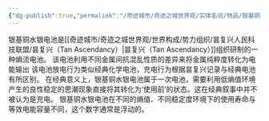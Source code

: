 ```yaml
---
{"dg-publish":true,"permalink":"/奇迹城市/奇迹之城世界观/实体名词/物品/银基铜水银电池/","dgPassFrontmatter":true}
---
```


银基铜水银电池是[[奇迹城市/奇迹之城世界观/世界构成/势力组织/昙复兴人民科技联盟/昙复兴（Tan Ascendancy）\|昙复兴（Tan Ascendancy）]]组织研制的一种熵流电池。
该电池利用不同金属间抗混乱性质的差异来将金属纯粹度转化为电能输出
该电池放电行为类似经典化学电池，充电行为根据昙复兴记录与经典电池有所区别。
在经典意义上，银基铜水银电池属于一次电池，需要利用低熵值环境产生的良性稳定的思潮现象直接将其转化为‘使用前’的状态。这在经典叙事中并不被认为是充电。
银基铜水银电池在不同的熵值、不同稳定度环境下的使用寿命与等效电能容量不同，这个数字通常是浮动的。
